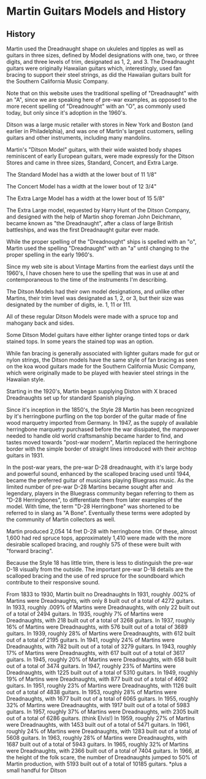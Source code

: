 # Martin Guitars Models and History

## History

Martin used the Dreadnaught shape on ukuleles and tipples as well as guitars in three sizes, defined by Model designations with one, two, or three digits, and three levels of trim, designated as 1, 2, and 3.  The Dreadnaught guitars were originally Hawaiian guitars which, interestingly, used fan bracing to support their steel strings, as did the Hawaiian guitars built for the Southern California Music Company.

Note that on this website uses the traditional spelling of "Dreadnaught" with an "A", since we are speaking here of pre-war examples, as opposed to the more recent spelling of "Dreadnought" with an "O", as commonly used today, but only since it's adoption in the 1960's.


Ditson was a large music retailer with stores in New York and Boston (and earlier in Philadelphia), and was one of Martin's largest customers, selling guitars and other instruments, including many mandolins.  


Martin's "Ditson Model" guitars, with their wide waisted body shapes reminiscent of early European guitars, were made expressly for the Ditson Stores and came in three sizes, Standard, Concert, and Extra Large.

The Standard Model has a width at the lower bout of 11 1/8"

The Concert Model has a width at the lower bout of 12 3/4"

The Extra Large Model has a width at the lower bout of 15 5/8"

The Extra Large model, requested by Harry Hunt of the Ditson Company, and designed with the help of Martin shop foreman John Deichmann, became known as "the Dreadnaught", after a class of large British battleships, and was the first Dreadnaught guitar ever made.

While the proper spelling of the "Dreadnought" ships is spelled with an "o", Martin used the spelling "Dreadnaught" with an "a" until changing to the proper spelling in the early 1960's.

Since my web site is about Vintage Martins from the earliest days until the 1960's, I have chosen here to use the spelling that was in use at and contemporaneous to the time of the instruments I'm describing.

The Ditson Models had their own model designations, and unlike other Martins, their trim level was designated as 1, 2, or 3, but their size was designated by the number of digits, ie. 1, 11 or 111.  

All of these regular Ditson Models were made with a spruce top and mahogany back and sides. 

Some Ditson Model guitars have either lighter orange tinted tops or dark stained tops.  In some years the stained top was an option.

While fan bracing is generally associated with lighter guitars made for gut or nylon strings, the Ditson models have the same style of fan bracing as seen on the koa wood guitars made for the Southern California Music Company, which were originally made to be played with heavier steel strings in the Hawaiian style.  

Starting in the 1920's, Martin began supplying Diston with X braced Dreadnaughts set up for standard Spanish playing.


Since it's inception in the 1850's, the Style 28 Martin has been recognized by it's herringbone purfling on the top border of the guitar made of fine wood marquetry imported from Germany.  In 1947, as the supply of available herringbone marquetry purchased before the war dissipated, the manpower needed to handle old world craftsmanship became harder to find, and tastes moved towards "post-war modern", Martin replaced the herringbone border with the simple border of straight lines introduced with their archtop guitars in 1931.

In the post-war years, the pre-war D-28 dreadnaught, with it's large body and powerful sound, enhanced by the scalloped bracing used until 1944, became the preferred guitar of musicians playing Bluegrass music. As the limited number of pre-war D-28 Martins became sought after and legendary, players in the Bluegrass community began referring to them as "D-28 Herringbones", to differentiate them from later examples of the model.  With time, the term "D-28 Herringbone" was shortened to be referred to in slang as "A Bone".  Eventually these terms were adopted by the community of Martin collectors as well.


Martin produced 2,054 14 fret D-28 with herringbone trim.  Of these, almost 1,600 had red spruce tops, approximately 1,410 were made with the more desirable scalloped bracing, and roughly 575 of these were built with "forward bracing".


Because the Style 18 has little trim, there is less to distinguish the pre-war D-18 visually from the outside.  The important pre-war D-18 details are the scalloped bracing and the use of red spruce for the soundboard which contribute to their responsive sound.


From 1833 to 1930, Martin built no Dreadnaughts
In 1931, roughly .002% of Martins were Dreadnaughts, with only 8 built out of a total of 4272 guitars.
In 1933, roughly .009% of Martins were Dreadnaughts, with only 22 built out of a total of 2494 guitars.
In 1935, roughly 7% of Martins were Dreadnaughts, with 218 built out of a total of 3268 guitars.
In 1937, roughly 16% of Martins were Dreadnaughts, with 576 built out of a total of 3689 guitars.
In 1939, roughly 28% of Martins were Dreadnaughts, with 612 built out of a total of 2195 guitars.
In 1941, roughly 24% of Martins were Dreadnaughts, with 782 built out of a total of 3279 guitars.
In 1943, roughly 17% of Martins were Dreadnaughts, with 617 built out of a total of 3617 guitars.
In 1945, roughly 20% of Martins were Dreadnaughts, with 658 built out of a total of 3474 guitars.
In 1947, roughly 23% of Martins were Dreadnaughts, with 1225 built out of a total of 5310 guitars.
In 1949, roughly 19% of Martins were Dreadnaughts, with 877 built out of a total of 4692 guitars.
In 1951, roughly 23% of Martins were Dreadnaughts, with 1126 built out of a total of 4838 guitars.
In 1953, roughly 28% of Martins were Dreadnaughts, with 1677 built out of a total of 6065 guitars.
In 1955, roughly 32% of Martins were Dreadnaughts, with 1917 built out of a total of 5983 guitars.
In 1957, roughly 37% of Martins were Dreadnaughts, with 2305 built out of a total of 6286 guitars.  (think Elvis!)
In 1959, roughly 27% of Martins were Dreadnaughts, with 1453 built out of a total of 5471 guitars.
In 1961, roughly 24% of Martins were Dreadnaughts, with 1283 built out of a total of 5608 guitars.
In 1963, roughly 28% of Martins were Dreadnaughts, with 1687 built out of a total of 5943 guitars.
In 1965, roughly 32% of Martins were Dreadnaughts, with 2366 built out of a total of 7404 guitars.
In 1966, at the height of the folk scare, the number of Dreadnaughts jumped to 50% of Martin production, with 5193 built out of a total of 10185 guitars.
*plus a small handful for Ditson

